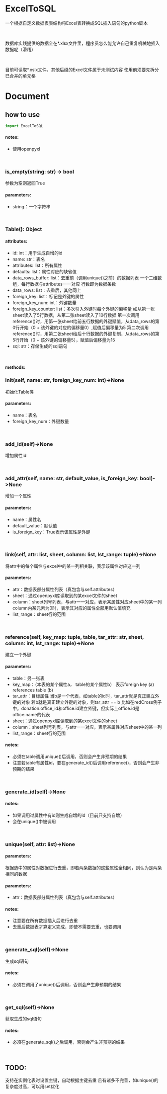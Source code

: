 # ExcelToSQL
一个根据自定义数据表表结构将Excel表转换成SQL插入语句的python脚本

</br>

数据库实践提供的数据全在*.xlsx文件里，程序员怎么能允许自己重复机械地插入数据呢（滑稽）

</br>

目前可读取*.xslx文件，其他后缀的Excel文件属于未测试内容
使用前须要先拆分已合并的单元格

# Document

## how to use

```python
import ExcelToSQL
```
#### notes:
 - 使用openpyxl

</br>

### is_empty(string: str) -> bool

参数为空则返回True
#### parameters:
 - string：一个字符串

</br>


### Table(): Object
#### attributes:
 - id: int：用于生成自增的id
 - name: str：表名
 - attributes: list：所有属性
 - defaults: list：属性对应的缺省值
 - data_rows_buffer: list：去重前（调用unique()之前）的数据列表
一个二维数组，每行数据与attributes一一对应
行数即为数据条数
 - data_rows: list：去重后，其他同上
 - foreign_key: list：标记是外键的属性
 - foreign_key_num: int：外键数量 
 - foreign_key_counter: list：多次引入外键时每个外键的偏移量
如从第一张sheet读入了5行数据，从第二张sheet读入了10行数据
第一次调用reference()时，用第一张sheet给前五行数据的外键赋值，从data_rows的第0行开始（0 + 该外键的对应的偏移量0）,赋值后偏移量为5
第二次调用reference()时，用第二张sheet给后十行数据的外键复制，从data_rows的第5行开始（0 + 该外键的偏移量5），赋值后偏移量为15
 - sql: str：存储生成的sql语句

</br>

#### methods:
### __init__(self, name: str, foreign_key_num: int)->None
初始化Table类
#### parameters:
 - name：表名
 - foreign_key_num：外键数量

</br>

### add_id(self)->None
增加属性id

</br>

### add_attr(self, name: str, default_value, is_foreign_key: bool)->None
增加一个属性
#### parameters:
 - name：属性名
 - default_value：默认值
 - is_foreign_key：True表示该属性是外键

</br>

### link(self, attr: list, sheet, column: list, lst_range: tuple)->None
将attr中的每个属性与excel中的某一列相关联，表示该属性对应这一列
#### parameters:
 - attr：数据表部分属性列表（真包含与self.attributes）
 - sheet：通过openpyxl库读取到的某excel文件的sheet
 - column：sheet列号列表，与attr一一对应，表示某属性对应sheet中的某一列
column内某元素为0时，表示其对应的属性全部用默认值填充
 - list_range：sheet行的范围

</br>

### reference(self, key_map: tuple, table, tar_attr: str, sheet, column: int, lst_range: tuple)->None
建立一个外键
#### parameters:
 - table：另一张表
 - key_map：（本表的某个属性a， table的某个属性b）
表示foreign key (a) references table (b)
 - tar_attr：目标属性
当b是一个代表，如table的id时，tar_attr就是真正建立外键的对象
若b就是真正建立外键的对象，则tar_attr == b
比如在redCross例子中，donation.office_id和office.id建立外键，但实际上office.id是office.name的代表
 - sheet：通过openpyxl库读取到的某excel文件的sheet
 - column：sheet列号列表，与attr一一对应，表示某属性对应sheet中的某一列
 - list_range：sheet行的范围

#### notes:
 - 必须在table调用unique()后调用，否则会产生非预期的结果
 - 注意若table有属性id，要在generate_id()后调用reference()，否则会产生非预期的结果

</br>

### generate_id(self)->None
#### notes:
 - 如果调用过属性中有id则生成自增的id（目前只支持自增）
 - 会在unique()中被调用

</br>

### unique(self, attr: list)->None
#### parameters:
根据选中的属性对数据进行去重，即若两条数据的这些属性全相同，则认为是两条相同的数据
#### parameters:
 - attr：数据表部分属性列表（真包含与self.attributes）
#### notes:
 - 注意要在所有数据插入后进行去重
 - 去重后数据表才算定义完成，即使不需要去重，也要调用

</br>

### generate_sql(self)->None
生成sql语句
#### notes:
 - 必须在调用了unique()后调用，否则会产生非预期的结果

</br>

### get_sql(self)->None
获取生成的sql语句
#### notes:
 - 必须在generate_sql()之后调用，否则会产生非预期的结果

</br>

## TODO:
支持在实例化表时设置主键，自动根据主键去重
且有诸多不完善，如unique()的复杂度过高，可以用set优化
